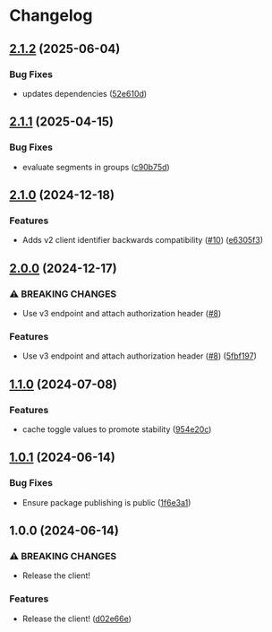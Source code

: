 # Changelog

## [2.1.2](https://github.com/OctopusDeploy/openfeature-provider-ts-web/compare/v2.1.1...v2.1.2) (2025-06-04)


### Bug Fixes

* updates dependencies ([52e610d](https://github.com/OctopusDeploy/openfeature-provider-ts-web/commit/52e610d8406446763a120156ad7bf65038aa2ab4))

## [2.1.1](https://github.com/OctopusDeploy/openfeature-ts-web/compare/v2.1.0...v2.1.1) (2025-04-15)


### Bug Fixes

* evaluate segments in groups ([c90b75d](https://github.com/OctopusDeploy/openfeature-ts-web/commit/c90b75dfc5164e21024353f71c57b1ea822022d4))

## [2.1.0](https://github.com/OctopusDeploy/openfeature-ts-web/compare/v2.0.0...v2.1.0) (2024-12-18)


### Features

* Adds v2 client identifier backwards compatibility ([#10](https://github.com/OctopusDeploy/openfeature-ts-web/issues/10)) ([e6305f3](https://github.com/OctopusDeploy/openfeature-ts-web/commit/e6305f38b8be24639167cd99f5ba608db9baf862))

## [2.0.0](https://github.com/OctopusDeploy/openfeature-ts-web/compare/v1.1.0...v2.0.0) (2024-12-17)


### ⚠ BREAKING CHANGES

* Use v3 endpoint and attach authorization header ([#8](https://github.com/OctopusDeploy/openfeature-ts-web/issues/8))

### Features

* Use v3 endpoint and attach authorization header ([#8](https://github.com/OctopusDeploy/openfeature-ts-web/issues/8)) ([5fbf197](https://github.com/OctopusDeploy/openfeature-ts-web/commit/5fbf19768cedc6420a73ee8f71498931a346856a))

## [1.1.0](https://github.com/OctopusDeploy/openfeature-ts-web/compare/v1.0.1...v1.1.0) (2024-07-08)


### Features

* cache toggle values to promote stability ([954e20c](https://github.com/OctopusDeploy/openfeature-ts-web/commit/954e20ca2bbe8bfa1323ba4074d6bf6fe8d350bc))

## [1.0.1](https://github.com/OctopusDeploy/openfeature-ts-web/compare/v1.0.0...v1.0.1) (2024-06-14)


### Bug Fixes

* Ensure package publishing is public ([1f6e3a1](https://github.com/OctopusDeploy/openfeature-ts-web/commit/1f6e3a1d33124ca5fa8aa7bab873e42671379dd6))

## 1.0.0 (2024-06-14)


### ⚠ BREAKING CHANGES

* Release the client!

### Features

* Release the client! ([d02e66e](https://github.com/OctopusDeploy/openfeature-ts-web/commit/d02e66ed845de3093eee037a7f0c0e18b36ac05e))
